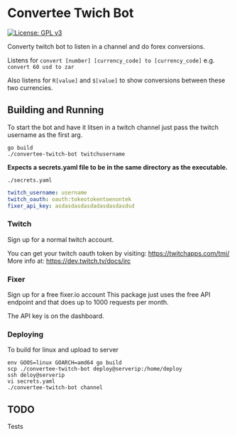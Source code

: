 # Convertee Twich Bot

[![License: GPL v3](https://img.shields.io/badge/License-GPLv3-blue.svg)](https://www.gnu.org/licenses/gpl-3.0)

Converty twitch bot to listen in a channel and do forex conversions.

Listens for `convert [number] [currency_code] to [currency_code]`
e.g. `convert 60 usd to zar`

Also listens for `R[value]` and `$[value]` to show conversions between these two currencies.

## Building and Running

To start the bot and have it litsen in a twitch channel just pass the twitch username as the first arg.

```
go build
./convertee-twitch-bot twitchusername
```

**Expects a secrets.yaml file to be in the same directory as the executable.**

`./secrets.yaml`
```yaml
twitch_username: username
twitch_oauth: oauth:tokeotokentoenontek
fixer_api_key: asdasdasdasdadasdasdasdsd
```

### Twitch

Sign up for a normal twitch account.

You can get your twitch oauth token by visiting: https://twitchapps.com/tmi/
More info at: https://dev.twitch.tv/docs/irc

### Fixer

Sign up for a free fixer.io account
This package just uses the free API endpoint and that does up to 1000 requests per month.

The API key is on the dashboard.

### Deploying

To build for linux and upload to server
```
env GOOS=linux GOARCH=amd64 go build
scp ./convertee-twitch-bot deploy@serverip:/home/deploy
ssh deloy@serverip
vi secrets.yaml
./convertee-twitch-bot channel
```

## TODO
Tests